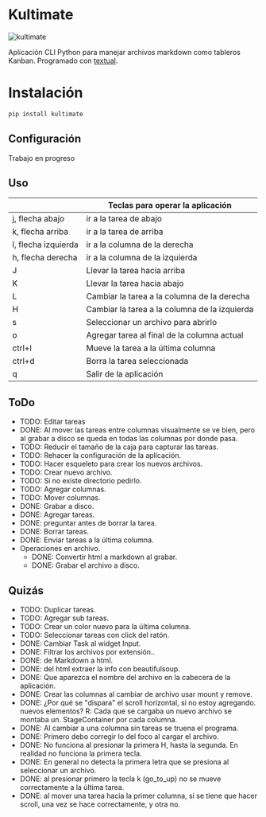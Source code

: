 # Kultimate

![kultimate](render1686782901985.gif)

Aplicación CLI Python para manejar archivos markdown como tableros Kanban.
Programado con [textual](https://textual.textualize.io/).

# Instalación

```sh
pip install kultimate
```

## Configuración

Trabajo en progreso

## Uso

|                     | Teclas para operar la aplicación              |
| ------------------- | --------------------------------------------- |
| j, flecha abajo     | ir a la tarea de abajo                        |
| k, flecha arriba    | ir a la tarea de arriba                       |
| l, flecha izquierda | ir a la columna de la derecha                 |
| h, flecha derecha   | ir a la columna de la izquierda               |
| J                   | Llevar la tarea hacia arriba                  |
| K                   | Llevar la tarea hacia abajo                   |
| L                   | Cambiar la tarea a la columna de la derecha   |
| H                   | Cambiar la tarea a la columna de la izquierda |
| s                   | Seleccionar un archivo para abrirlo           |
| o                   | Agregar tarea al final de la columna actual   |
| ctrl+l              | Mueve la tarea a la última columna            |
| ctrl+d              | Borra la tarea seleccionada                   |
| q                   | Salir de la aplicación                        |

## ToDo

- TODO: Editar tareas
- DONE: Al mover las tareas entre columnas visualmente se ve bien, pero al
  grabar a disco se queda en todas las columnas por donde pasa.
- TODO: Reducir el tamaño de la caja para capturar las tareas.
- TODO: Rehacer la configuración de la aplicación.
- TODO: Hacer esqueleto para crear los nuevos archivos.
- TODO: Crear nuevo archivo.
- TODO: Si no existe directorio pedirlo.
- TODO: Agregar columnas.
- TODO: Mover columnas.
- DONE: Grabar a disco.
- DONE: Agregar tareas.
- DONE: preguntar antes de borrar la tarea.
- DONE: Borrar tareas.
- DONE: Enviar tareas a la última columna.
- Operaciones en archivo.
  - DONE: Convertir html a markdown al grabar.
  - DONE: Grabar el archivo a disco.

## Quizás

- TODO: Duplicar tareas.
- TODO: Agregar sub tareas.
- TODO: Crear un color nuevo para la última columna.
- TODO: Seleccionar tareas con click del ratón.
- DONE: Cambiar Task al widget Input.
- DONE: Filtrar los archivos por extensión..
- DONE: de Markdown a html.
- DONE: del html extraer la info con beautifulsoup.
- DONE: Que aparezca el nombre del archivo en la cabecera de la aplicación.
- DONE: Crear las columnas al cambiar de archivo usar mount y remove.
- DONE: ¿Por qué se "dispara" el scroll horizontal, si no estoy agregando.
  nuevos elementos? R: Cada que se cargaba un nuevo archivo se montaba un.
  StageContainer por cada columna.
- DONE: Al cambiar a una columna sin tareas se truena el programa.
- DONE: Primero debo corregir lo del foco al cargar el archivo.
- DONE: No funciona al presionar la primera H, hasta la segunda. En realidad no
  funciona la primera tecla.
- DONE: En general no detecta la primera letra que se presiona al seleccionar
  un archivo.
- DONE: al presionar primero la tecla k (go_to_up) no se mueve correctamente a
  la última tarea.
- DONE: al mover una tarea hacia la primer columna, si se tiene que hacer
  scroll, una vez se hace correctamente, y otra no.
